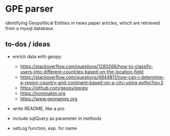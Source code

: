 # GPE parser

identifying Geopolitical Entities in news paper articles, which are retrieved from a mysql database.

## to-dos / ideas

- enrich data with geopy:

  - https://stackoverflow.com/questions/1280266/how-to-classify-users-into-different-countries-based-on-the-location-field
  - https://stackoverflow.com/questions/4844811/how-can-i-determine-a-region-country-and-continent-based-on-a-city-using-pytho?rq=3
  - https://github.com/geopy/geopy
  - https://nominatim.org
  - https://www.geonames.org

- write README, like a pro
- include sqlQuery as parameter in methods
- setLog function, esp. for name